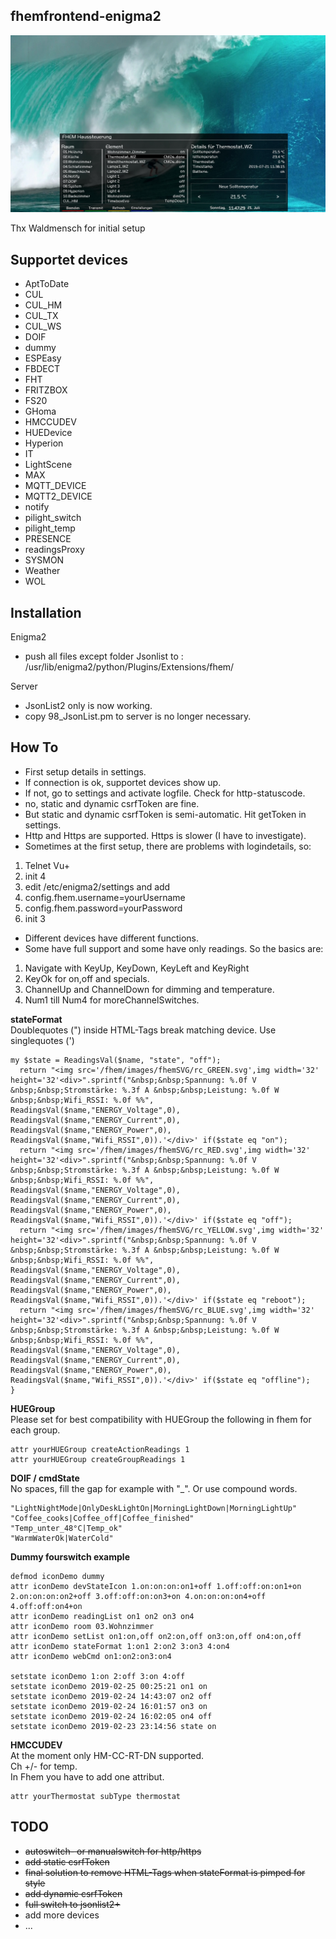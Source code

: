 ## fhemfrontend-enigma2

![](images/guiShot.jpg)

Thx Waldmensch for initial setup

## Supportet devices

- AptToDate
- CUL
- CUL_HM
- CUL_TX
- CUL_WS
- DOIF
- dummy
- ESPEasy
- FBDECT
- FHT
- FRITZBOX
- FS20
- GHoma
- HMCCUDEV
- HUEDevice
- Hyperion
- IT
- LightScene
- MAX
- MQTT_DEVICE
- MQTT2_DEVICE
- notify
- pilight_switch
- pilight_temp
- PRESENCE
- readingsProxy
- SYSMON
- Weather
- WOL


## Installation

Enigma2
- push all files except folder Jsonlist to : /usr/lib/enigma2/python/Plugins/Extensions/fhem/

Server
- JsonList2 only is now working.
- copy 98_JsonList.pm to server is no longer necessary.


## How To

- First setup details in settings.
- If connection is ok, supportet devices show up.
- If not, go to settings and activate logfile. Check for http-statuscode.
- no, static and dynamic csrfToken are fine. 
- But static and dynamic csrfToken is semi-automatic. Hit getToken in settings.
- Http and Https are supported. Https is slower (I have to investigate).
- Sometimes at the first setup, there are problems with logindetails, so:

1. Telnet Vu+
2. init 4
3. edit /etc/enigma2/settings and add 
4. config.fhem.username=yourUsername
5. config.fhem.password=yourPassword
6. init 3

- Different devices have different functions.
- Some have full support and some have only readings. So the basics are:

1. Navigate with KeyUp, KeyDown, KeyLeft and KeyRight
2. KeyOk for on,off and specials.
3. ChannelUp and ChannelDown for dimming and temperature.
4. Num1 till Num4 for moreChannelSwitches.


__stateFormat__<br/>
Doublequotes (") inside HTML-Tags break matching device. Use singlequotes (')
```
my $state = ReadingsVal($name, "state", "off");   
  return "<img src='/fhem/images/fhemSVG/rc_GREEN.svg',img width='32' height='32'<div>".sprintf("&nbsp;&nbsp;Spannung: %.0f V &nbsp;&nbsp;Stromstärke: %.3f A &nbsp;&nbsp;Leistung: %.0f W &nbsp;&nbsp;Wifi_RSSI: %.0f %%", ReadingsVal($name,"ENERGY_Voltage",0), ReadingsVal($name,"ENERGY_Current",0), ReadingsVal($name,"ENERGY_Power",0), ReadingsVal($name,"Wifi_RSSI",0)).'</div>' if($state eq "on");   
  return "<img src='/fhem/images/fhemSVG/rc_RED.svg',img width='32' height='32'<div>".sprintf("&nbsp;&nbsp;Spannung: %.0f V &nbsp;&nbsp;Stromstärke: %.3f A &nbsp;&nbsp;Leistung: %.0f W &nbsp;&nbsp;Wifi_RSSI: %.0f %%", ReadingsVal($name,"ENERGY_Voltage",0), ReadingsVal($name,"ENERGY_Current",0), ReadingsVal($name,"ENERGY_Power",0), ReadingsVal($name,"Wifi_RSSI",0)).'</div>' if($state eq "off");     
  return "<img src='/fhem/images/fhemSVG/rc_YELLOW.svg',img width='32' height='32'<div>".sprintf("&nbsp;&nbsp;Spannung: %.0f V &nbsp;&nbsp;Stromstärke: %.3f A &nbsp;&nbsp;Leistung: %.0f W &nbsp;&nbsp;Wifi_RSSI: %.0f %%", ReadingsVal($name,"ENERGY_Voltage",0), ReadingsVal($name,"ENERGY_Current",0), ReadingsVal($name,"ENERGY_Power",0), ReadingsVal($name,"Wifi_RSSI",0)).'</div>' if($state eq "reboot"); 
  return "<img src='/fhem/images/fhemSVG/rc_BLUE.svg',img width='32' height='32'<div>".sprintf("&nbsp;&nbsp;Spannung: %.0f V &nbsp;&nbsp;Stromstärke: %.3f A &nbsp;&nbsp;Leistung: %.0f W &nbsp;&nbsp;Wifi_RSSI: %.0f %%", ReadingsVal($name,"ENERGY_Voltage",0), ReadingsVal($name,"ENERGY_Current",0), ReadingsVal($name,"ENERGY_Power",0), ReadingsVal($name,"Wifi_RSSI",0)).'</div>' if($state eq "offline");   
}
```


__HUEGroup__<br/>
Please set for best compatibility with HUEGroup the following in fhem for each group.
```
attr yourHUEGroup createActionReadings 1
attr yourHUEGroup createGroupReadings 1
```


__DOIF / cmdState__<br/>
No spaces, fill the gap for example with "_".
Or use compound words.
```
"LightNightMode|OnlyDeskLightOn|MorningLightDown|MorningLightUp"
"Coffee_cooks|Coffee_off|Coffee_finished"
"Temp_unter_48°C|Temp_ok"
"WarmWaterOk|WaterCold"
```


__Dummy fourswitch example__
```
defmod iconDemo dummy
attr iconDemo devStateIcon 1.on:on:on:on1+off 1.off:off:on:on1+on 2.on:on:on:on2+off 3.off:off:on:on3+on 4.on:on:on:on4+off 4.off:off:on4+on
attr iconDemo readingList on1 on2 on3 on4
attr iconDemo room 03.Wohnzimmer
attr iconDemo setList on1:on,off on2:on,off on3:on,off on4:on,off
attr iconDemo stateFormat 1:on1 2:on2 3:on3 4:on4
attr iconDemo webCmd on1:on2:on3:on4

setstate iconDemo 1:on 2:off 3:on 4:off
setstate iconDemo 2019-02-25 00:25:21 on1 on
setstate iconDemo 2019-02-24 14:43:07 on2 off
setstate iconDemo 2019-02-24 16:01:57 on3 on
setstate iconDemo 2019-02-24 16:02:05 on4 off
setstate iconDemo 2019-02-23 23:14:56 state on
```


__HMCCUDEV__<br/>
At the moment only HM-CC-RT-DN supported.<br/>
Ch +/- for temp.<br/>
In Fhem you have to add one attribut.<br/>

```
attr yourThermostat subType thermostat
```


## TODO

- <del>autoswitch- or manualswitch for http/https</del>
- <del>add static csrfToken</del>
- <del>final solution to remove HTML-Tags when stateFormat is pimped for style</del>
- <del>add dynamic csrfToken</del>
- <del>full switch to jsonlist2+</del>
- add more devices
- ...
